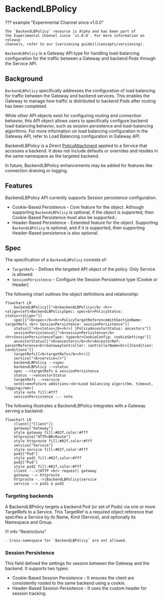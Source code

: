 # BackendLBPolicy

??? example "Experimental Channel since v1.0.0"

    The `BackendLBPolicy` resource is Alpha and has been part of
    the Experimental Channel since `v1.0.0`. For more information on release
    channels, refer to our [versioning guide](/concepts/versioning).

`BackendLBPolicy` is a Gateway API type for handling load-balancing configuration
for the traffic between a Gateway and backend Pods through the Service API.

## Background

`BackendLBPolicy` specifically addresses the configuration of load balancing for traffic between the Gateway and backend services. This enables the Gateway to manage how traffic is distributed to backend Pods after routing has been completed.

While other API objects exist for configuring routing and connection behavior, this API object allows users to specifically configure backend load-balancing behavior, such as session persistence and load-balancing algorithms. 
For more information on load balancing configuration in the Gateway API, refer to Load Balancing configuration in Gateway API.

BackendLBPolicy is a Direct [PolicyAttachment](https://gateway-api.sigs.k8s.io/reference/policy-attachment/)
applied to a Service that accesses a backend. It does not include defaults or overrides and resides in the same namespace as the targeted backend.

In future, BackendLBPolicy enhancements may be added for features like connection draining or logging.

## Features

BackendLBPolicy API currently supports Session persistence configuration.

- Cookie-Based Persistence - Core feature for the object. Although supporting `BackendLBPolicy` is optional, if the object is supported, then Cookie-Based Persistence must also be supported.;
- Header-Based Persistence - Extended feature for the object. Supporting `BackendLBPolicy` is optional, and if it is supported, then supporting Header-Based persistence is also optional.

## Spec

The specification of a `BackendLBPolicy` consists of:

- `TargetRefs` - Defines the targeted API object of the policy.  Only Service is allowed.
- `SessionPersistence` - Configure the Session Persistence type (Cookie or Header)

The following chart outlines the object definitions and relationship:
```mermaid
flowchart LR
    backendLBPolicy[["<b>backendLBPolicy</b> <hr><align=left>BackendLBPolicySpec: spec<br>PolicyStatus: status</align>"]]
    spec[["<b>spec</b><hr>PolicyTargetReferenceWithSectionName: targetRefs <br> SessionPersistence: sessionPersistence"]]
    status[["<b>status</b><hr>[ ]PolicyAncestorStatus: ancestors"]]
    sessionPersistence[["<b>sessionPersistence</b><hr>SessionPersistenceType: type<br>CookieConfig: cookieSettings"]]
    ancestorStatus[["<b>ancestors</b><hr>AncestorRef: parentReference<br>GatewayController: controllerName<br>[]Condition: conditions"]]
    targetRefs[[<b>targetRefs</b><hr>]]
    service["<b>service</>"]
    backendLBPolicy -->spec
    backendLBPolicy -->status
    spec -->targetRefs & sessionPersistence
    status -->ancestorStatus
    targetRefs -->service
    note[<em>Future additions:<br>Load balancing algorithm, timeout, logging</em>]
    style note fill:#fff
    sessionPersistence -.- note
```

The following illustrates a BackendLBPolicy integrates with a Gateway serving a backend:
```mermaid
flowchart LR
    client(["Client"])
    gateway["Gateway"]
    style gateway fill:#02f,color:#fff
    httproute["HTTP<BR>Route"]
    style httproute fill:#02f,color:#fff
    service["Service"]
    style service fill:#02f,color:#fff
    pod1["Pod"]
    style pod1 fill:#02f,color:#fff
    pod2["Pod"]
    style pod2 fill:#02f,color:#fff
    client -.->|HTTP <br> request| gateway
    gateway --> httproute
    httproute -.->|BackendLBPolicy|service
    service --> pod1 & pod2
```

### Targeting backends

A BackendLBPolicy targets a backend Pod (or set of Pods) via one or more TargetRefs to a Service.  This TargetRef is a
required object reference that specifies a Service by its Name, Kind (Service), and optionally its Namespace and Group.

!!! info "Restrictions"

    - Cross-namespace for `BackendLBPolicy` are not allowed.

### Session Persistence

This field defined the settings for session between the Gateway and the backend. It supports two types:

   - Cookie-Based Session Persistence - It ensures the client are consistently routed to the same backend using a cookie.
   - Header-Based Session Persistence - It uses the custom header for session tracking.

